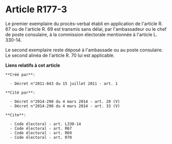 # Article R177-3

Le premier exemplaire du procès-verbal établi en application de l'article R. 67 ou de l'article R. 69 est transmis sans
délai, par l'ambassadeur ou le chef de poste consulaire, à la commission électorale mentionnée à l'article L. 330-14. 

Le second exemplaire reste déposé à l'ambassade ou au poste consulaire. Le second alinéa de l'article R. 70 lui est
applicable.

**Liens relatifs à cet article**

	**Créé par**:

	  - Décret n°2011-843 du 15 juillet 2011 - art. 1

	**Cité par**:

	  - Décret n°2014-290 du 4 mars 2014 - art. 20 (V)
	  - Décret n°2014-290 du 4 mars 2014 - art. 33 (V)

	**Cite**:

	  - Code électoral - art. L330-14
	  - Code électoral - art. R67
	  - Code électoral - art. R69
	  - Code électoral - art. R70
